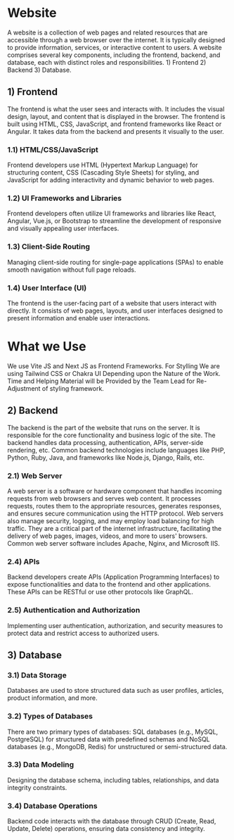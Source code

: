 # Website

A website is a collection of web pages and related resources that are accessible through a web browser over the internet. It is typically designed to provide information, services, or interactive content to users. A website comprises several key components, including the frontend, backend, and database, each with distinct roles and responsibilities. 1) Frontend 2) Backend 3) Database.

## 1) Frontend

The frontend is what the user sees and interacts with. It includes the visual design, layout, and content that is displayed in the browser. The frontend is built using HTML, CSS, JavaScript, and frontend frameworks like React or Angular. It takes data from the backend and presents it visually to the user.

### 1.1) HTML/CSS/JavaScript
Frontend developers use HTML (Hypertext Markup Language) for structuring content, CSS (Cascading Style Sheets) for styling, and JavaScript for adding interactivity and dynamic behavior to web pages.

### 1.2) UI Frameworks and Libraries
Frontend developers often utilize UI frameworks and libraries like React, Angular, Vue.js, or Bootstrap to streamline the development of responsive and visually appealing user interfaces.

### 1.3) Client-Side Routing
Managing client-side routing for single-page applications (SPAs) to enable smooth navigation without full page reloads.

### 1.4) User Interface (UI)
The frontend is the user-facing part of a website that users interact with directly. It consists of web pages, layouts, and user interfaces designed to present information and enable user interactions.

# What we Use

We use Vite JS and Next JS as Frontend Frameworks. For Stylling We are using Tailwind CSS or Chakra UI Depending upon the Nature of the Work. Time and Helping Material will be Provided by the Team Lead for Re-Adjustment of styling framework.

## 2) Backend
The backend is the part of the website that runs on the server. It is responsible for the core functionality and business logic of the site. The backend handles data processing, authentication, APIs, server-side rendering, etc. Common backend technologies include languages like PHP, Python, Ruby, Java, and frameworks like Node.js, Django, Rails, etc.
### 2.1) Web Server 
A web server is a software or hardware component that handles incoming requests from web browsers and serves web content. It processes requests, routes them to the appropriate resources, generates responses, and ensures secure communication using the HTTP protocol. Web servers also manage security, logging, and may employ load balancing for high traffic. They are a critical part of the internet infrastructure, facilitating the delivery of web pages, images, videos, and more to users' browsers. Common web server software includes Apache, Nginx, and Microsoft IIS.
### 2.4) APIs
Backend developers create APIs (Application Programming Interfaces) to expose functionalities and data to the frontend and other applications. These APIs can be RESTful or use other protocols like GraphQL.

### 2.5) Authentication and Authorization
Implementing user authentication, authorization, and security measures to protect data and restrict access to authorized users.

## 3) Database

### 3.1) Data Storage
Databases are used to store structured data such as user profiles, articles, product information, and more.

### 3.2) Types of Databases
There are two primary types of databases: SQL databases (e.g., MySQL, PostgreSQL) for structured data with predefined schemas and NoSQL databases (e.g., MongoDB, Redis) for unstructured or semi-structured data.

### 3.3) Data Modeling
Designing the database schema, including tables, relationships, and data integrity constraints.

### 3.4) Database Operations
Backend code interacts with the database through CRUD (Create, Read, Update, Delete) operations, ensuring data consistency and integrity.
</div>
